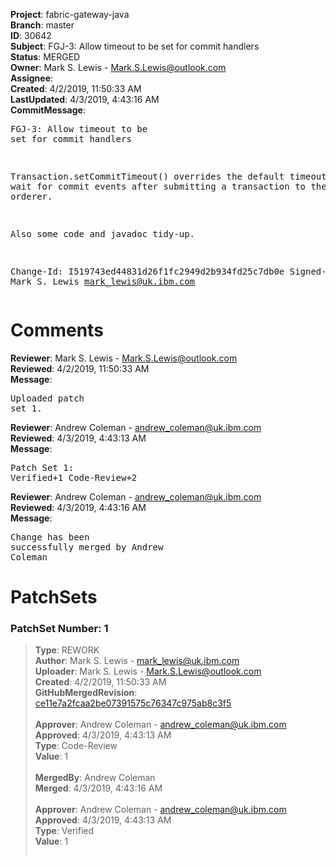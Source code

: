 <strong>Project</strong>: fabric-gateway-java<br><strong>Branch</strong>: master<br><strong>ID</strong>: 30642<br><strong>Subject</strong>: FGJ-3: Allow timeout to be set for commit handlers<br><strong>Status</strong>: MERGED<br><strong>Owner</strong>: Mark S. Lewis - Mark.S.Lewis@outlook.com<br><strong>Assignee</strong>:<br><strong>Created</strong>: 4/2/2019, 11:50:33 AM<br><strong>LastUpdated</strong>: 4/3/2019, 4:43:16 AM<br><strong>CommitMessage</strong>:<br><pre>FGJ-3: Allow timeout to be set for commit handlers

Transaction.setCommitTimeout() overrides the default timeout used
to wait for commit events after submitting a transaction to the
orderer.

Also some code and javadoc tidy-up.

Change-Id: I519743ed44831d26f1fc2949d2b934fd25c7db0e
Signed-off-by: Mark S. Lewis <mark_lewis@uk.ibm.com>
</pre><h1>Comments</h1><strong>Reviewer</strong>: Mark S. Lewis - Mark.S.Lewis@outlook.com<br><strong>Reviewed</strong>: 4/2/2019, 11:50:33 AM<br><strong>Message</strong>: <pre>Uploaded patch set 1.</pre><strong>Reviewer</strong>: Andrew Coleman - andrew_coleman@uk.ibm.com<br><strong>Reviewed</strong>: 4/3/2019, 4:43:13 AM<br><strong>Message</strong>: <pre>Patch Set 1: Verified+1 Code-Review+2</pre><strong>Reviewer</strong>: Andrew Coleman - andrew_coleman@uk.ibm.com<br><strong>Reviewed</strong>: 4/3/2019, 4:43:16 AM<br><strong>Message</strong>: <pre>Change has been successfully merged by Andrew Coleman</pre><h1>PatchSets</h1><h3>PatchSet Number: 1</h3><blockquote><strong>Type</strong>: REWORK<br><strong>Author</strong>: Mark S. Lewis - mark_lewis@uk.ibm.com<br><strong>Uploader</strong>: Mark S. Lewis - Mark.S.Lewis@outlook.com<br><strong>Created</strong>: 4/2/2019, 11:50:33 AM<br><strong>GitHubMergedRevision</strong>: [ce11e7a2fcaa2be07391575c76347c975ab8c3f5](https://github.com/hyperledger/fabric-gateway-java/commit/ce11e7a2fcaa2be07391575c76347c975ab8c3f5)<br><br><strong>Approver</strong>: Andrew Coleman - andrew_coleman@uk.ibm.com<br><strong>Approved</strong>: 4/3/2019, 4:43:13 AM<br><strong>Type</strong>: Code-Review<br><strong>Value</strong>: 1<br><br><strong>MergedBy</strong>: Andrew Coleman<br><strong>Merged</strong>: 4/3/2019, 4:43:16 AM<br><br><strong>Approver</strong>: Andrew Coleman - andrew_coleman@uk.ibm.com<br><strong>Approved</strong>: 4/3/2019, 4:43:13 AM<br><strong>Type</strong>: Verified<br><strong>Value</strong>: 1<br><br></blockquote>